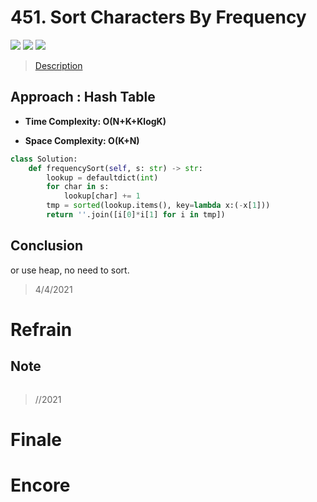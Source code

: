 # 451. Sort Characters By Frequency

![](https://img.shields.io/badge/Difficulty-Medium-%23f0ad4e)
![](https://img.shields.io/badge/topic-hash%20table-critical)
![](https://img.shields.io/badge/topic-heap-critical)

> [Description](https://leetcode.com/problems/sort-characters-by-frequency/)


## Approach : Hash Table

- **Time Complexity: O(N+K+KlogK)**

- **Space Complexity: O(K+N)**

```python
class Solution:
    def frequencySort(self, s: str) -> str:
        lookup = defaultdict(int)
        for char in s:
            lookup[char] += 1
        tmp = sorted(lookup.items(), key=lambda x:(-x[1]))
        return ''.join([i[0]*i[1] for i in tmp])
```

## Conclusion

or use heap, no need to sort.

> 4/4/2021

# Refrain

## Note

```python

```

> //2021

# Finale

# Encore